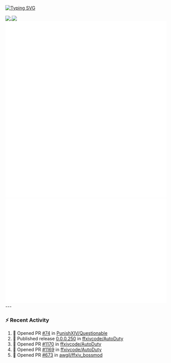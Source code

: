 [![Typing SVG](https://readme-typing-svg.demolab.com?font=Fira+Code&duration=1000&pause=1000&multiline=true&repeat=false&width=435&lines=Simon+Latusek+%7C+Gameplay+Engineer)](https://git.io/typing-svg)

<a href="https://github.com/anuraghazra/github-readme-stats">
  <img height=200 align="center" src="https://github-readme-stats.vercel.app/api?username=erdelf&theme=radical" />
</a>
<a href="https://github.com/anuraghazra/convoychat">
  <img height=200 align="center" src="https://streak-stats.demolab.com?user=erdelf&theme=radical&mode=weekly" />
</a>

<picture>
  <img src="/github-metrics.svg" alt="Metrics">
</picture>

<picture>
  <img src="/github-metrics-achievements.svg" alt="Achievements">
</picture>
---

### :zap: Recent Activity
<!--START_SECTION:activity-->
1. 💪 Opened PR [#74](undefined) in [PunishXIV/Questionable](https://github.com/PunishXIV/Questionable)
2. 🚀 Published release [0.0.0.250](https://github.com/ffxivcode/AutoDuty/releases/tag/0.0.0.250) in [ffxivcode/AutoDuty](https://github.com/ffxivcode/AutoDuty)
3. 💪 Opened PR [#1170](undefined) in [ffxivcode/AutoDuty](https://github.com/ffxivcode/AutoDuty)
4. 💪 Opened PR [#1169](undefined) in [ffxivcode/AutoDuty](https://github.com/ffxivcode/AutoDuty)
5. 💪 Opened PR [#673](undefined) in [awgil/ffxiv_bossmod](https://github.com/awgil/ffxiv_bossmod)
<!--END_SECTION:activity-->

<!--
**erdelf/erdelf** is a ✨ _special_ ✨ repository because its `README.md` (this file) appears on your GitHub profile.

Here are some ideas to get you started:

- 🔭 I’m currently working on ...
- 🌱 I’m currently learning ...
- 👯 I’m looking to collaborate on ...
- 🤔 I’m looking for help with ...
- 💬 Ask me about ...
- 📫 How to reach me: ...
- 😄 Pronouns: ...
- ⚡ Fun fact: ...
-->
